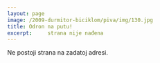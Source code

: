 ```yaml
---
layout: page
image: /2009-durmitor-biciklom/piva/img/130.jpg
title: Odron na putu!
excerpt:     strana nije nađena
---
```


Ne postoji strana na zadatoj adresi.

